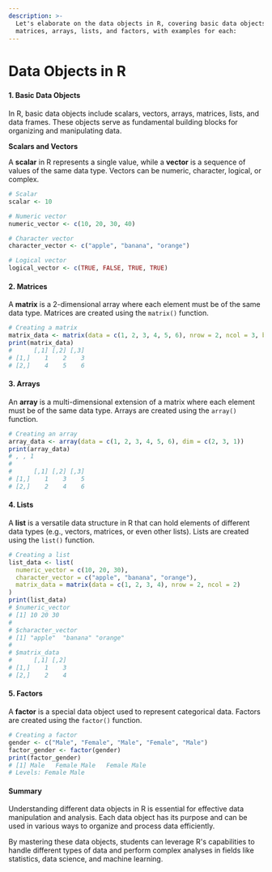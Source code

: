 ```yaml
---
description: >-
  Let's elaborate on the data objects in R, covering basic data objects,
  matrices, arrays, lists, and factors, with examples for each:
---
```


# Data Objects in R

###

#### 1. Basic Data Objects

In R, basic data objects include scalars, vectors, arrays, matrices, lists, and data frames. These objects serve as fundamental building blocks for organizing and manipulating data.

**Scalars and Vectors**

A **scalar** in R represents a single value, while a **vector** is a sequence of values of the same data type. Vectors can be numeric, character, logical, or complex.

```R
# Scalar
scalar <- 10

# Numeric vector
numeric_vector <- c(10, 20, 30, 40)

# Character vector
character_vector <- c("apple", "banana", "orange")

# Logical vector
logical_vector <- c(TRUE, FALSE, TRUE, TRUE)
```

#### 2. Matrices

A **matrix** is a 2-dimensional array where each element must be of the same data type. Matrices are created using the `matrix()` function.

```R
# Creating a matrix
matrix_data <- matrix(data = c(1, 2, 3, 4, 5, 6), nrow = 2, ncol = 3, byrow = TRUE)
print(matrix_data)
#      [,1] [,2] [,3]
# [1,]    1    2    3
# [2,]    4    5    6
```

#### 3. Arrays

An **array** is a multi-dimensional extension of a matrix where each element must be of the same data type. Arrays are created using the `array()` function.

```R
# Creating an array
array_data <- array(data = c(1, 2, 3, 4, 5, 6), dim = c(2, 3, 1))
print(array_data)
# , , 1
#
#      [,1] [,2] [,3]
# [1,]    1    3    5
# [2,]    2    4    6
```

#### 4. Lists

A **list** is a versatile data structure in R that can hold elements of different data types (e.g., vectors, matrices, or even other lists). Lists are created using the `list()` function.

```R
# Creating a list
list_data <- list(
  numeric_vector = c(10, 20, 30),
  character_vector = c("apple", "banana", "orange"),
  matrix_data = matrix(data = c(1, 2, 3, 4), nrow = 2, ncol = 2)
)
print(list_data)
# $numeric_vector
# [1] 10 20 30
#
# $character_vector
# [1] "apple"  "banana" "orange"
#
# $matrix_data
#      [,1] [,2]
# [1,]    1    3
# [2,]    2    4
```

#### 5. Factors

A **factor** is a special data object used to represent categorical data. Factors are created using the `factor()` function.

```R
# Creating a factor
gender <- c("Male", "Female", "Male", "Female", "Male")
factor_gender <- factor(gender)
print(factor_gender)
# [1] Male   Female Male   Female Male  
# Levels: Female Male
```

#### Summary

Understanding different data objects in R is essential for effective data manipulation and analysis. Each data object has its purpose and can be used in various ways to organize and process data efficiently.

By mastering these data objects, students can leverage R's capabilities to handle different types of data and perform complex analyses in fields like statistics, data science, and machine learning.

